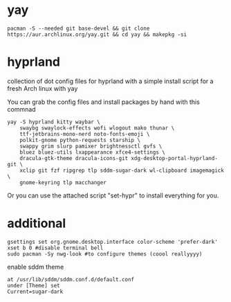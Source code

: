 # yay
```
pacman -S --needed git base-devel && git clone https://aur.archlinux.org/yay.git && cd yay && makepkg -si
```
# hyprland
collection of dot config files for hyprland with a simple install script for a fresh Arch linux with yay

You can grab the config files and install packages by hand with this commnad
```
yay -S hyprland kitty waybar \
    swaybg swaylock-effects wofi wlogout mako thunar \
    ttf-jetbrains-mono-nerd noto-fonts-emoji \
    polkit-gnome python-requests starship \
    swappy grim slurp pamixer brightnessctl gvfs \
    bluez bluez-utils lxappearance xfce4-settings \
    dracula-gtk-theme dracula-icons-git xdg-desktop-portal-hyprland-git \
    xclip git fzf ripgrep tlp sddm-sugar-dark wl-clipboard imagemagick \
    gnome-keyring tlp macchanger
```

Or you can use the attached script "set-hypr" to install everything for you.

# additional
```
gsettings set org.gnome.desktop.interface color-scheme 'prefer-dark'
xset b 0 #disable terminal bell
sudo pacman -Sy nwg-look #to configure themes (coool reallyyyy)
```
enable sddm theme
```
at /usr/lib/sddm/sddm.conf.d/default.conf
under [Theme] set
Current=sugar-dark
